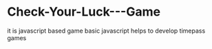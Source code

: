 # Check-Your-Luck---Game



it is javascript based game 
basic javascript helps to develop timepass games
